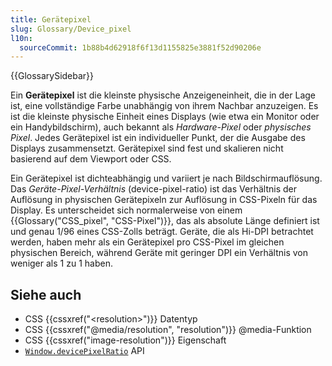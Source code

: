 ```yaml
---
title: Gerätepixel
slug: Glossary/Device_pixel
l10n:
  sourceCommit: 1b88b4d62918f6f13d1155825e3881f52d90206e
---
```


{{GlossarySidebar}}

Ein **Gerätepixel** ist die kleinste physische Anzeigeneinheit, die in der Lage ist, eine vollständige Farbe unabhängig von ihrem Nachbar anzuzeigen. Es ist die kleinste physische Einheit eines Displays (wie etwa ein Monitor oder ein Handybildschirm), auch bekannt als _Hardware-Pixel_ oder _physisches Pixel_. Jedes Gerätepixel ist ein individueller Punkt, der die Ausgabe des Displays zusammensetzt. Gerätepixel sind fest und skalieren nicht basierend auf dem Viewport oder CSS.

Ein Gerätepixel ist dichteabhängig und variiert je nach Bildschirmauflösung. Das _Geräte-Pixel-Verhältnis_ (device-pixel-ratio) ist das Verhältnis der Auflösung in physischen Gerätepixeln zur Auflösung in CSS-Pixeln für das Display. Es unterscheidet sich normalerweise von einem {{Glossary("CSS_pixel", "CSS-Pixel")}}, das als absolute Länge definiert ist und genau 1/96 eines CSS-Zolls beträgt. Geräte, die als Hi-DPI betrachtet werden, haben mehr als ein Gerätepixel pro CSS-Pixel im gleichen physischen Bereich, während Geräte mit geringer DPI ein Verhältnis von weniger als 1 zu 1 haben.

## Siehe auch

- CSS {{cssxref("&lt;resolution&gt;")}} Datentyp
- CSS {{cssxref("@media/resolution", "resolution")}} @media-Funktion
- CSS {{cssxref("image-resolution")}} Eigenschaft
- [`Window.devicePixelRatio`](/de/docs/Web/API/Window/devicePixelRatio) API
